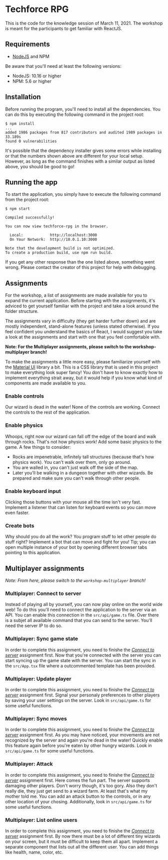 # Techforce RPG

This is the code for the knowledge session of March 11, 2021. The workshop is meant for the participants to get familiar with ReactJS.

## Requirements

- [NodeJS](https://nodejs.org/en/download/) and NPM

Be aware that you'll need at least the following versions:

- NodeJS: 10.16 or higher
- NPM: 5.6 or higher

## Installation

Before running the program, you'll need to install all the dependencies. You can do this by executing the following command in the project root:

``` shell
$ npm install
...
added 1986 packages from 817 contributors and audited 1989 packages in 33.189s
found 0 vulnerabilities
```

It's possible that the dependency installer gives some errors while installing or that the numbers shown above are different for your local setup.
However, as long as the command finishes with a similar output as listed above, you should be good to go!

## Running the app

To start the application, you simply have to execute the following command from the project root:

``` shell
$ npm start

Compiled successfully!

You can now view techforce-rpg in the browser.

  Local:            http://localhost:3000
  On Your Network:  http://10.0.1.10:3000

Note that the development build is not optimized.
To create a production build, use npm run build.
```

If you get any other response than the one listed above, something went wrong.
Please contact the creator of this project for help with debugging.

## Assignments

For the workshop, a list of assignments are made available for you to expand the current application. Before starting with the assignments, it's adviced to get yourself familiar with the project and take a look around the folder structure.

The assignments vary in difficulty (they get harder further down) and are mostly independent, stand-alone features (unless stated otherwise). If you feel confident you understand the basics of React, I would suggest you take a look at the assignments and start with one that you feel comfortable with. 

**Note: For the Multiplayer assignments, please switch to the workshop-multiplayer branch!**

To make the assignments a little more easy, please familiarize yourself with the [Material UI](https://material-ui.com/) library a bit. This is a CSS library that is used in this project to make everything look super fancy! You don't have to know exactly how to implement everything strait away, but it would help if you know what kind of components are made available to you.

### **Enable controls**

Our wizard is dead in the water! None of the controls are working. Connect the controls to the rest of the application.

### **Enable physics**

Whoops, right now our wizard can fall off the edge of the board and walk through rocks. That's not how physics work! Add some basic physics to the game.
A few things to consider:

- Rocks are impenetrable, infinitely tall structures (because that's how physics work). You can't walk over them, only go around.
- You are walled in, you can't just walk off the side of the map.
- Later you'll be walking in a dungeon together with other wizards. Be prepared and make sure you can't walk through other people.

### **Enable keyboard input**

Clicking those buttons with your mouse all the time isn't very fast. Implement a listener that can listen for keyboard events so you can move even faster.

### **Create bots**

Why should you do all the work? You program stuff to let other people do stuff right?
Implement a bot that can move and fight for you!
Tip; you can open multiple instance of your bot by opening different browser tabs pointing to this application.


## Multiplayer assignments
*Note: From here, please switch to the `workshop-multiplayer` branch!*

### **Multiplayer: Connect to server**

Instead of playing all by yourself, you can now play online on the world wide web! To do this you'll need to connect the application to the server via an API.
You can enable this connection in the `src/api/game.ts` file. Over there is a subjet all available command that you can send to the server. You'll need the server IP to do so.

### **Multiplayer: Sync game state**

In order to complete this assignment, you need to finishe the [_Connect to server_](#connect-to-server) assignment first.
Now that you're connected with the server you can start syncing up the game state with the server. You can start the sync in the `src/App.tsx` file where a outcommented template has been provided.

### **Multiplayer: Update player**

In order to complete this assignment, you need to finishe the [_Connect to server_](#connect-to-server) assignment first.
Signal your personaly preferences to other players by saving your user settings on the server.
Look in `src/api/game.ts` for some useful functions.

### **Multiplayer: Sync moves**

In order to complete this assignment, you need to finishe the [_Connect to server_](#connect-to-server) assignment first.
As you may have noticed, your movements are not recognized by the server and again you're dead in the water! Quickly enable this feature again before you're eaten by other hungry wizards.
Look in `src/api/game.ts` for some useful functions.

### **Multiplayer: Attack**

In order to complete this assignment, you need to finishe the [_Connect to server_](#connect-to-server) assignment first.
Here comes the fun part. The server supports damaging other players. Don't worry though, it's too gory. Also they don't really die, they just get send to a wizard farm. At least that's what my mother told me.
You can add an attack button to the controls, or in any other location of your chosing. Additionally, look in `src/api/game.ts` for some useful functions.

### **Multiplayer: List online users**

In order to complete this assignment, you need to finishe the [_Connect to server_](#connect-to-server) assignment first.
By now there must be a lot of different tiny wizards on your screen, but it must be difficult to keep them all apart.
Implement a separate component that lists out all the different user. You can add things like health, name, color, etc.
